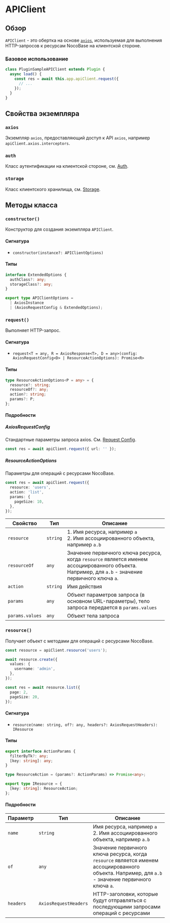 # APIClient

## Обзор

`APIClient` - это обертка на основе <a href="https://axios-http.com/" target="_blank">`axios`</a>, используемая для выполнения HTTP-запросов к ресурсам NocoBase на клиентской стороне.

### Базовое использование

```ts
class PluginSampleAPIClient extends Plugin {
  async load() {
    const res = await this.app.apiClient.request({
      // ...
    });
  }
}
```

## Свойства экземпляра

### `axios`

Экземпляр `axios`, предоставляющий доступ к API `axios`, например `apiClient.axios.interceptors`.

### `auth`

Класс аутентификации на клиентской стороне, см. [Auth](./auth.md).

### `storage`

Класс клиентского хранилища, см. [Storage](./storage.md).

## Методы класса

### `constructor()`

Конструктор для создания экземпляра `APIClient`.

#### Сигнатура

- `constructor(instance?: APIClientOptions)`

#### Типы

```ts
interface ExtendedOptions {
  authClass?: any;
  storageClass?: any;
}

export type APIClientOptions =
  | AxiosInstance
  | (AxiosRequestConfig & ExtendedOptions);
```

### `request()`

Выполняет HTTP-запрос.

#### Сигнатура

- `request<T = any, R = AxiosResponse<T>, D = any>(config: AxiosRequestConfig<D> | ResourceActionOptions): Promise<R>`

#### Типы

```ts
type ResourceActionOptions<P = any> = {
  resource?: string;
  resourceOf?: any;
  action?: string;
  params?: P;
};
```

#### Подробности

##### AxiosRequestConfig

Стандартные параметры запроса axios. См. <a href="https://axios-http.com/docs/req_config" target="_blank">Request Config</a>.

```ts
const res = await apiClient.request({ url: '' });
```

##### ResourceActionOptions

Параметры для операций с ресурсами NocoBase.

```ts
const res = await apiClient.request({
  resource: 'users',
  action: 'list',
  params: {
    pageSize: 10,
  },
});
```

| Свойство        | Тип     | Описание                                                                                                                      |
| --------------- | ------- | ---------------------------------------------------------------------------------------------------------------------------- |
| `resource`      | `string`| 1. Имя ресурса, например `a`<br />2. Имя ассоциированного объекта, например `a.b`                                            |
| `resourceOf`    | `any`   | Значение первичного ключа ресурса, когда `resource` является именем ассоциированного объекта. Например, для `a.b` - значение первичного ключа `a`. |
| `action`        | `string`| Имя действия                                                                                                                |
| `params`        | `any`   | Объект параметров запроса (в основном URL-параметры), тело запроса передается в `params.values`                             |
| `params.values` | `any`   | Объект тела запроса                                                                                                         |

### `resource()`

Получает объект с методами для операций с ресурсами NocoBase.

```ts
const resource = apiClient.resource('users');

await resource.create({
  values: {
    username: 'admin',
  },
});

const res = await resource.list({
  page: 2,
  pageSize: 20,
});
```

#### Сигнатура

- `resource(name: string, of?: any, headers?: AxiosRequestHeaders): IResource`

#### Типы

```ts
export interface ActionParams {
  filterByTk?: any;
  [key: string]: any;
}

type ResourceAction = (params?: ActionParams) => Promise<any>;

export type IResource = {
  [key: string]: ResourceAction;
};
```

#### Подробности

| Параметр | Тип                  | Описание                                                                                                                      |
| -------- | -------------------- | ---------------------------------------------------------------------------------------------------------------------------- |
| `name`   | `string`             | Имя ресурса, например `a`<br />2. Имя ассоциированного объекта, например `a.b`                                               |
| `of`     | `any`                | Значение первичного ключа ресурса, когда `resource` является именем ассоциированного объекта. Например, для `a.b` - значение первичного ключа `a`. |
| `headers`| `AxiosRequestHeaders`| HTTP-заголовки, которые будут отправляться с последующими запросами операций с ресурсами                                    |
